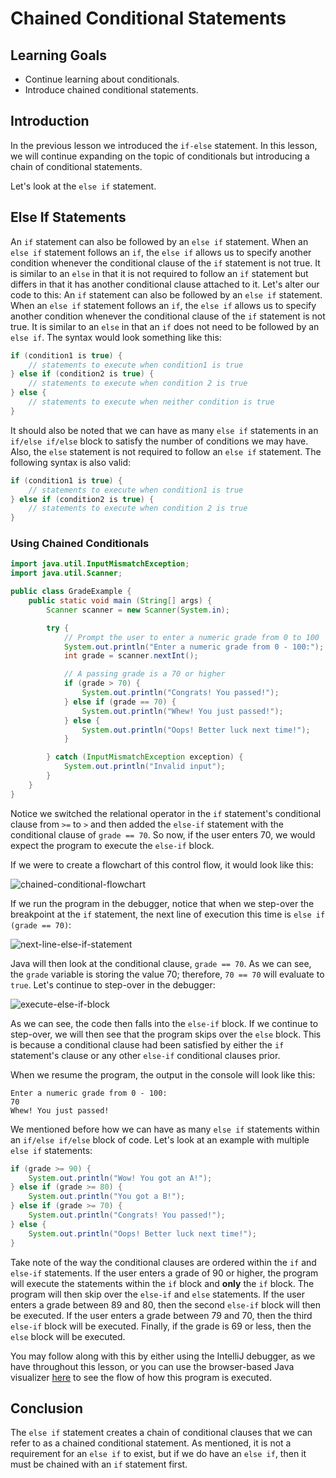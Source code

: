# Chained Conditional Statements

## Learning Goals

- Continue learning about conditionals.
- Introduce chained conditional statements.

## Introduction

In the previous lesson we introduced the `if-else` statement. In this lesson, we
will continue expanding on the topic of conditionals but introducing a chain of
conditional statements.

Let's look at the `else if` statement.

## Else If Statements

An `if` statement can also be followed by an `else if` statement. When an
`else if` statement follows an `if`, the `else if` allows us to specify
another condition whenever the conditional clause of the `if` statement is
not true. It is similar to an `else` in that it is not required to follow
an `if` statement but differs in that it has another conditional clause
attached to it. Let's alter our code to this:
An `if` statement can also be followed by an `else if` statement. When an
`else if` statement follows an `if`, the `else if` allows us to specify
another condition whenever the conditional clause of the `if` statement is
not true. It is similar to an `else` in that an `if` does not need to be
followed by an `else if`. The syntax would look something like this:

```java
if (condition1 is true) {
    // statements to execute when condition1 is true
} else if (condition2 is true) {
    // statements to execute when condition 2 is true
} else {
    // statements to execute when neither condition is true
}
```

It should also be noted that we can have as many `else if` statements in an
`if/else if/else` block to satisfy the number of conditions we may have. Also,
the `else` statement is not required to follow an `else if` statement. The
following syntax is also valid:

```java
if (condition1 is true) {
    // statements to execute when condition1 is true
} else if (condition2 is true) {
    // statements to execute when condition 2 is true
}
```

### Using Chained Conditionals

```java
import java.util.InputMismatchException;
import java.util.Scanner;

public class GradeExample {
    public static void main (String[] args) {
        Scanner scanner = new Scanner(System.in);

        try {
            // Prompt the user to enter a numeric grade from 0 to 100
            System.out.println("Enter a numeric grade from 0 - 100:");
            int grade = scanner.nextInt();

            // A passing grade is a 70 or higher
            if (grade > 70) {
                System.out.println("Congrats! You passed!");
            } else if (grade == 70) {
                System.out.println("Whew! You just passed!");
            } else {
                System.out.println("Oops! Better luck next time!");
            }

        } catch (InputMismatchException exception) {
            System.out.println("Invalid input");
        }
    }
}
```

Notice we switched the relational operator in the `if` statement's conditional
clause from `>=` to `>` and then added the `else-if` statement with the
conditional clause of `grade == 70`. So now, if the user enters 70, we would
expect the program to execute the `else-if` block.

If we were to create a flowchart of this control flow, it would look like this:

![chained-conditional-flowchart](https://curriculum-content.s3.amazonaws.com/java-mod-1/chained-conditional/chained-conditional-flowchart.png)

If we run the program in the debugger, notice that when we step-over the
breakpoint at the `if` statement, the next line of execution this time is
`else if (grade == 70)`:

![next-line-else-if-statement](https://curriculum-content.s3.amazonaws.com/java-mod-1/if-statement/intellij-debugger-else-if-statement-breakpoint.PNG)

Java will then look at the conditional clause, `grade == 70`. As we can see, the
`grade` variable is storing the value 70; therefore, `70 == 70` will evaluate to
`true`. Let's continue to step-over in the debugger:

![execute-else-if-block](https://curriculum-content.s3.amazonaws.com/java-mod-1/if-statement/intellij-debugger-else-if-block-executed.PNG)

As we can see, the code then falls into the `else-if` block. If we continue
to step-over, we will then see that the program skips over the `else` block.
This is because a conditional clause had been satisfied by either the `if`
statement's clause or any other `else-if` conditional clauses prior.

When we resume the program, the output in the console will look like this:

```text
Enter a numeric grade from 0 - 100:
70
Whew! You just passed!
```

We mentioned before how we can have as many `else if` statements within an
`if/else if/else` block of code. Let's look at an example with multiple
`else if` statements:

```java
if (grade >= 90) {
    System.out.println("Wow! You got an A!");
} else if (grade >= 80) {
    System.out.println("You got a B!");
} else if (grade >= 70) {
    System.out.println("Congrats! You passed!");
} else {
    System.out.println("Oops! Better luck next time!");
}
```

Take note of the way the conditional clauses are ordered within the `if` and
`else-if` statements. If the user enters a grade of 90 or higher, the program
will execute the statements within the `if` block and **only** the `if` block.
The program will then skip over the `else-if` and `else` statements. If the user
enters a grade between 89 and 80, then the second `else-if` block will then be
executed. If the user enters a grade between 79 and 70, then the third `else-if`
block will be executed. Finally, if the grade is 69 or less, then the `else`
block will be executed.

You may follow along with this by either using the IntelliJ debugger, as we have
throughout this lesson, or you can use the browser-based Java visualizer
[here](https://pythontutor.com/java.html#code=public%20class%20GradeExample%20%7B%0A%20%20%20%20public%20static%20void%20main%28String%5B%5D%20args%29%20%7B%0A%20%20%20%20%20%20%0A%20%20%20%20%20%20//%20Change%20this%20hardcoded%20value%20and%20watch%20the%20code%20be%20executed%0A%20%20%20%20%20%20int%20grade%20%3D%2090%3B%0A%20%20%20%20%20%20%0A%20%20%20%20%20%20if%20%28grade%20%3E%3D%2090%29%20%7B%0A%20%20%20%20%20%20%20%20%20%20System.out.println%28%22Wow!%20You%20got%20an%20A!%22%29%3B%0A%20%20%20%20%20%20%7D%20else%20if%20%28grade%20%3E%3D%2080%29%20%7B%0A%20%20%20%20%20%20%20%20%20%20System.out.println%28%22You%20got%20a%20B!%22%29%3B%0A%20%20%20%20%20%20%7D%20else%20if%20%28grade%20%3E%3D%2070%29%20%7B%0A%20%20%20%20%20%20%20%20%20%20System.out.println%28%22Congrats!%20You%20passed!%22%29%3B%0A%20%20%20%20%20%20%7D%20else%20%7B%0A%20%20%20%20%20%20%20%20%20%20System.out.println%28%22Oops!%20Better%20luck%20next%20time!%22%29%3B%0A%20%20%20%20%20%20%7D%0A%20%20%20%20%7D%0A%7D&cumulative=false&heapPrimitives=nevernest&mode=edit&origin=opt-frontend.js&py=java&rawInputLstJSON=%5B%5D&textReferences=false)
to see the flow of how this program is executed.

## Conclusion

The `else if` statement creates a chain of conditional clauses that we can refer
to as a chained conditional statement. As mentioned, it is not a requirement for
an `else if` to exist, but if we do have an `else if`, then it must be chained
with an `if` statement first.
